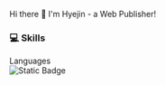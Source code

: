 Hi there 👋 I'm Hyejin - a Web Publisher!

### 💻 Skills

Languages <br>
<img alt="Static Badge" src="https://img.shields.io/badge/HTML-%23E34F26">








<!--
**alynxlee/alynxlee** is a ✨ _special_ ✨ repository because its `README.md` (this file) appears on your GitHub profile.

Here are some ideas to get you started:

- 🔭 I’m currently working on ...
- 🌱 I’m currently learning ...
- 👯 I’m looking to collaborate on ...
- 🤔 I’m looking for help with ...
- 💬 Ask me about ...
- 📫 How to reach me: ...
- 😄 Pronouns: ...
- ⚡ Fun fact: ...
-->
